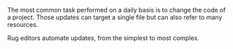 The most common task performed on a daily basis is to change the code of a
project. Those updates can target a single file but can also refer to many
resources.

Rug editors automate updates, from the simplest to most complex.

<!--

## Anatomy of an Editor

Assume our team has an existing Spring Boot Rest project cloned or copied/pasted
from in other projects. These manual actions are brittle at best and usually
ends up with team members wondering what they did wrong.

Let's suppose however that project is already a Rug project, it would still
be a running Spring Boot project in its own right. Here is such a project:

```console
~/workspace/spring-boot-rest-basic
    ├── .atomist
    │   ├── editors
    │   │   └── NewSpringBootService.ts
    │   ├── .gitignore
    │   ├── package.json
    │   ├── tests
    │   │   ├── project
    │   │   │   ├── NewSpringBootService.feature
    │   │   └── └── Steps.ts
    │   └── tsconfig.json
    ├── .atomist.yml
    ├── .gitignore
    ├── pom.xml
    ├── .project
    ├── README.md
    ├── src
    │   ├── main
    │   │   ├── java
    │   │   │   └── com
    │   │   │       └── company
    │   │   │           ├── HomeController.java
    │   │   │           ├── MyRestServiceApplication.java
    │   │   │           └── MyRestServiceConfiguration.java
    │   │   └── resources
    │   │       ├── application.properties
    │   │       └── logback.xml
    │   └── test
    │       └── java
    │           └── com
    │               └── company
    │                   ├── MyRestServiceApplicationTests.java
    │                   ├── MyRestServiceOutOfContainerIntegrationTests.java
    │                   └── MyRestServiceWebIntegrationTests.java
    └── .travis.yml
```

However, rather than copying bits and pieces, the team could codify the
development automation tasks into Rug editors that could be tested and
evolved as the team would need it.

Editors live in the `.atomist/editors` directory and their tests in the
`.atomist/tests` directory. The `NewSpringBootService.ts` is the generator from
the [Rug generator section][gen], editors live alongside it deminstrating we can
codify not only the inception of a project but its evolution as well.

Let's go through one of those Rug editors in the next section.

[gen]: generators.md

## A Basic Editor

Let's suppose we need to automate the task of adding a controller to a Spring
Boot service. That controller will respond to requests for the `/calendar`
endpoint.

Before we can dive into the editor itself, let's review what's needed here:

* Add a new class under `src/main/java/com/company`
* Decorate that class with the `#!java @RestController` and
  `#!java @RequestMapping` decorators
* Indicate the endpoint at which this controller takes place: `/calendar`

These tasks are what we are going to encode in a Rug editor.

```typescript linenums="1"
import { EditProject } from '@atomist/rug/operations/ProjectEditor';
import { Editor, Parameter, Tags } from '@atomist/rug/operations/Decorators';
import { Pattern } from '@atomist/rug/operations/RugOperation';
import { Project } from '@atomist/rug/model/Project';

@Editor("AddSpringBootRestController", "adds a new REST controller to a Spring Boot project")
@Tags("spring", "spring boot", "rest")
export class AddSpringBootRestController implements EditProject {

    @Parameter({
        displayName: "Class Name",
        description: "name for the controller class",
        pattern: Pattern.java_class,
        validInput: "a valid Java class name",
        minLength: 1,
        maxLength: 50
    })
    controller_class_name: string;

    @Parameter({
        displayName: "Path at which the request will be served",
        description: "REST endpoint",
        pattern: Pattern.any,
        validInput: "a valid HTTP path",
        minLength: 1,
    })
    endpoint: string;

    edit(project: Project) {

        const rawJavaFileContent = `package com.company;
import org.springframework.web.bind.annotation.RequestMapping;
import org.springframework.web.bind.annotation.RestController;

@RestController
@RequestMapping(value="${this.endpoint}")
public class ${this.controller_class_name}Controller {
}`;

        project.addFile(`src/main/java/com/company/${this.controller_class_name}Controller.java`, rawJavaFileContent);
    }
}
export const addSpringBootRestController = new AddSpringBootRestController();
```

The first few lines group the Rug typings our script will be using throughout
(lines 1&ndash;4). Next, we declare our editor through TypeScript [decorators][]
(line 6). The first argument of the `#!typescript @Editor` decorator is the name
of the editor. This the public visible and discoverable name of the Rug. This
name, along with the editors group and repository, form the fully-qualified name
of the editor. The second argument of the `#!typescript @Editor` decorator is a
short description of the editor. The following line uses the
`#!typescript @Tags` decorator to apply some tags to our editor so people can
search for it more easily. Using the `#!typescript @Tags` decorator is optional
but highly recommended.

[decorators]: https://www.typescriptlang.org/docs/handbook/decorators.html

We then define the class which implements our editor (line 8). An editor
implements the `#!typescript EditProject` interface. That interface requires the
`#!typescript edit(Project)` method to be defined (line 28). It is convention
for the editor and the class that implements it to have the same name.

You will likely want to customize your Rugs' input to tune their output
according to user-supplied values. Such customization is achieved through
parameters that your editor must declare in the class via the
`#!typescript @Parameter` decorator. This decorator
provides all the metadata of the parameter whereas the decorated variable
declaration provides its name and default value, if any. The
`#!typescript @Parameter` decorator accepts a single argument, a JavaScript
object. That object accepts [properties][paramprops] documented in the Rug
conventions but, only the `pattern` property is required. A pattern
is an [anchored][] regular expression that validates the input. Here we rely on
the `#!typescript Pattern.any` and `#!typescript Pattern.java_class` patterns
bundled by Atomist in the TypeScript dependencies.

[paramprops]: /user-guide/rug/conventions.md#parameters
[anchored]: http://www.regular-expressions.info/anchors.html

The `#!typescript edit` method takes a single argument, a
`#!typescript Project` object. That object gives you access to the entire
structure and content of the project your editor is applied to. Use it to access
and update the content of any resource in that project according to the goal of
your editor. You have the full power of TypeScript and the Rug programming model
and [language extensions][langext] to achieve this.

As we can see, in this example, we simply create the content of the controller
class customizing it from the parameters before saving that content in the
appropriate file in the project.

!!! tip
    In a real Rug editor, you would want to also parameterize the package
    path as your users may have changed it in their own project.

A Rug should always be accompanied by one or more [tests][]. Here, this is what
a basic test could look like. First the feature descriving the test scenario
for that editor:

[tests]: tests.md

```gherkin
Feature: Add a new REST Controller to a Spring Boot project

Scenario: A new controller class should be added
 Given an empty project
 When adding a new controller
 Then the controller class should be created
 Then the controller class has the supplied name
 Then the controller class has the supplied endpoint
```

The implementation of such test goes into `.atomist/tests/Steps.ts`:

```typescript
import { Given, When, Then, ProjectScenarioWorld } from "@atomist/rug/test/project/Core";
import { Result } from "@atomist/rug/test/Result";
import { Project } from "@atomist/rug/model/Project";

When("adding a new controller", (p: Project, world: ProjectScenarioWorld) => {
  let generator = world.generator("NewSpringBootService");
  world.generateWith(generator, {"service_class_name": "CalendarService"});

  let editor = world.editor("AddSpringBootRestController");
  world.editWith(editor, {'endpoint': '/calendar', 'controller_class_name': 'Calendar'})
});

Then("the controller class should be created", (p: Project) =>
    p.fileExists("src/main/java/com/company/CalendarController.java")
);
Then("the controller class has the supplied name", (p: Project) =>
    p.findFile("src/main/java/com/company/CalendarController.java").contains("CalendarController")
);
Then("the controller class has the supplied endpoint", (p: Project) =>
    p.findFile("src/main/java/com/company/CalendarController.java").contains("/calendar")
);
```

Such a test should pass when executed:

```console hl_lines="12 13"
$ rug test
Resolving dependencies for com.company.rugs:spring-boot-service:0.13.0:local completed
Invoking TypeScript Compiler on ts script sources
  Created .atomist/tests/Steps.js.map
  Created .atomist/tests/Steps.js
  Created .atomist/editors/AddSpringBootRestController.js
  Created .atomist/editors/AddSpringBootRestController.js.map
  Created .atomist/editors/NewSpringBootService.js
  Created .atomist/editors/NewSpringBootService.js.map
Processing script sources completed
Loading com.company.rugs:spring-boot-service:0.13.0:local completed
  Executing feature Add a new REST Controller to a Spring Boot project
    Executing test scenario A new controller class should be added
  Creating project_name
  Executing feature Creating new Spring Rest Service projects
    Executing test scenario A default Spring Rest project structure should be generated
  Creating project_name
Running tests in com.company.rugs:spring-boot-service:0.13.0:local completed

Successfully executed 2 of 2 tests: Test SUCCESS
```

Although this editor is useful, if we stopped there, its users would still
have to implement the REST endpoints in that controller by hand. As Atomist
can navigate code as we much as filesystem, we certainly can add a new editor
that does just that. Here such an editor:

```typescript linenums="1"
import { EditProject } from '@atomist/rug/operations/ProjectEditor';
import { Editor, Parameter, Tags } from '@atomist/rug/operations/Decorators';
import { Pattern } from '@atomist/rug/operations/RugOperation';
import { Project } from '@atomist/rug/model/Project';
import { PathExpressionEngine, TextTreeNode } from '@atomist/rug/tree/PathExpression';

@Editor("AddSpringBootRestControllerRequestMapping", "adds a new endpoint mapping to a REST controller")
@Tags("spring", "spring boot", "rest")
export class AddSpringBootRestControllerRequestMapping implements EditProject {

    @Parameter({
        displayName: "Controller Name",
        description: "name for the controller class",
        pattern: Pattern.java_class,
        validInput: "a valid Java class name",
        minLength: 1,
        maxLength: 50
    })
    controller_name: string;

    @Parameter({
        displayName: "Method Name",
        description: "name for the method to add",
        pattern: Pattern.java_identifier,
        validInput: "a valid Java method name",
        minLength: 1,
        maxLength: 50
    })
    method_name: string;

    @Parameter({
        displayName: "Path at which the request will be served under the controller's endpoint",
        description: "REST endpoint",
        pattern: Pattern.any,
        validInput: "a valid HTTP path",
        minLength: 1,
    })
    endpoint: string;

    edit(project: Project) {
        let eng: PathExpressionEngine = project.context().pathExpressionEngine();

        eng.with<TextTreeNode>(project, `/src//File()[@name="${this.controller_name}.java"]/JavaFile()//classDeclaration`, f => {
            f.update(`@RequestMapping(value="/${this.endpoint}", method=RequestMethod.GET)
    public String ${this.method_name}() {
        throw new UnsupportedOperationException("No implemented");
    }`);
        });
    }
}
export const addSpringBootRestControllerRequestMapping = new AddSpringBootRestControllerRequestMapping();
```

This editor follows the same structure as explained earlier, it's interesting
part is its body which demonstrates the power of [path expressions][pxe] to
query note the filesystem but code structures as well. Let's deconstruct the
path expression declared here:

[pxe]: path-expressions.md

```typescript
`/src//File()[@name="${this.controller_name}.java"]/JavaFile()//classDeclaration`
```

Starting from the `src` top-level directory of the project, we search for the
Java file the user targets via the editor's parameter
`#!typescript controller_name`. Once that file is found, we inform the Rug
runtime to switch to parsing that file, using the `JavaFile()` language
extension, so we can navigate its content through an AST-based tree model. The
`//classDeclaration` segment tells the expression engine to look for all classes
in that tree. Since we are in a Java file, we retrieve the only top-level class
it contains.

!!! tip "ANTLR to the rescue"
    The Rug runtime relies on well-known [ANTLR grammars][antlr] to parse
    languages like Java, C# or Python. The `//classDeclaration` segment is a
    direct rule of the [Java8 grammar][antlrjava8]. You do not need to install
    ANTLR as it is provided by the Rug runtime.

[antlr]: http://www.antlr.org/
[antlrjava8]: https://github.com/antlr/grammars-v4/blob/master/java8/Java8.g4

Once we have found the class we are interested in updating, we can indeed add
the method's definition as per the user-supplied parameters. This changes is
automatically saved to disk and our class is now updated with the appropriate
method.

We obviously tested that editor as explained above through a BDD feature and
scenario which steps are implemented in `.atomist/tests/Steps.ts`.

```gherkin
Feature: Add a new endpoint to a REST Controller in a Spring Boot project

Scenario: A new endpoint meyhod should be added
 Given an empty project
 When adding a new endpoint to a controller
 Then the endpoint method should be created in the controller class
```

```typescript
import { Given, When, Then, ProjectScenarioWorld } from "@atomist/rug/test/project/Core";
import { Result } from "@atomist/rug/test/Result";
import { Project } from "@atomist/rug/model/Project";
import { File } from "@atomist/rug/model/File";

 When("adding a new endpoint to a controller", (p: Project, world: ProjectScenarioWorld) => {
  let generator = world.generator("NewSpringBootService");
  world.generateWith(generator, {"service_class_name": "CalendarService"});

  let controller = world.editor("AddSpringBootRestController");
  world.editWith(controller, {'endpoint': '/calendar', 'controller_class_name': 'Calendar'})

  let editor = world.editor("AddSpringBootRestControllerRequestMapping");
  world.editWith(editor, {
      'endpoint': '/today',
      'method_name': 'getToday',
      'controller_name': 'CalendarController'
    })
});

Then("the endpoint method should be created in the controller class", (p: Project) => {
    let f: File = p.findFile("src/main/java/com/company/CalendarController.java");
    return f.contains("/today") && f.contains("getToday");
});
```

!!! tip "Compose your Rugs!"
    Notice how we compose by using the generator we declared in the
    [generators][] section a well as our first editor described above. This is a
    well-known convention when writing Rugs that we encourage you to follow.

[generators]: generators.md

-->
